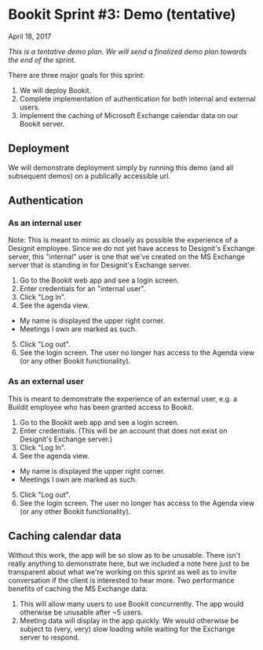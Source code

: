 # Bookit Sprint #3: Demo (tentative)
April 18, 2017

_This is a tentative demo plan. We will send a finalized demo plan towards the end of the sprint._

There are three major goals for this sprint: 
1) We will deploy Bookit.
2) Complete implementation of authentication for both internal and external users.
3) Implement the caching of Microsoft Exchange calendar data on our Bookit server.

## Deployment
We will demonstrate deployment simply by running this demo (and all subsequent demos) on a publically accessible url.

## Authentication

### As an internal user
Note: This is meant to mimic as closely as possible the experience of a Designit employee. Since we do not yet have access to Designit's Exchange server, this "internal" user is one that we've created on the MS Exchange server that is standing in for Designit's Exchange server.
1) Go to the Bookit web app and see a login screen.
2) Enter credentials for an "internal user".
3) Click "Log In".
4) See the agenda view.
  - My name is displayed the upper right corner.
  - Meetings I own are marked as such.
5) Click "Log out".
6) See the login screen. The user no longer has access to the Agenda view (or any other Bookit functionality).

### As an external user
This is meant to demonstrate the experience of an external user, e.g. a Buildit employee who has been granted access to Bookit.
1) Go to the Bookit web app and see a login screen.
2) Enter credentials. (This will be an account that does not exist on Designit's Exchange server.)
3) Click "Log In".
4) See the agenda view.
  - My name is displayed the upper right corner.
  - Meetings I own are marked as such.
5) Click "Log out".
6) See the login screen. The user no longer has access to the Agenda view (or any other Bookit functionality).

## Caching calendar data
Without this work, the app will be so slow as to be unusable. There isn't really anything to demonstrate here, but we included a note here just to be transparent about what we're working on this sprint as well as to invite conversation if the client is interested to hear more. Two performance benefits of caching the MS Exchange data:
1) This will allow many users to use Bookit concurrently. The app would otherwise be unusable after ~5 users.
2) Meeting data will display in the app quickly. We would otherwise be subject to (very, very) slow loading while waiting for the Exchange server to respond.
